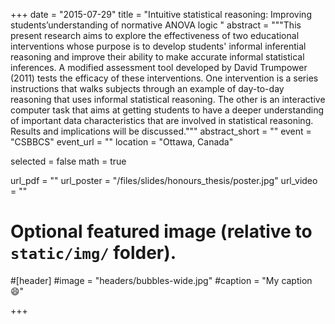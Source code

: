 +++
date = "2015-07-29"
title = "Intuitive statistical reasoning: Improving students’understanding of normative ANOVA logic "
abstract = """This present research aims to explore the effectiveness of two educational interventions whose purpose is to develop students' informal inferential reasoning and improve their ability to make accurate informal statistical inferences. A modified assessment tool developed by David Trumpower (2011) tests the efficacy of these interventions. One intervention is a series instructions that walks subjects through an example of day-to-day reasoning that uses informal statistical reasoning. The other is an interactive computer task that aims at getting students to have a deeper understanding of important data characteristics that are involved in statistical reasoning. Results and implications will be discussed."""
abstract_short = ""
event = "CSBBCS"
event_url = ""
location = "Ottawa, Canada"

selected = false
math = true

url_pdf = ""
url_poster = "/files/slides/honours_thesis/poster.jpg"
url_video = ""

# Optional featured image (relative to `static/img/` folder).
#[header]
#image = "headers/bubbles-wide.jpg"
#caption = "My caption :smile:"

+++
